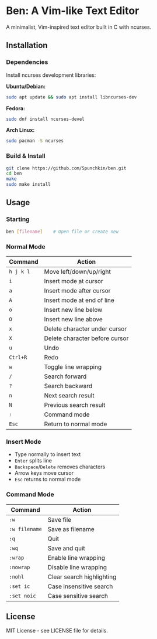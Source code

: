 # Ben: A Vim-like Text Editor

A minimalist, Vim-inspired text editor built in C with ncurses.

## Installation

### Dependencies
Install ncurses development libraries:

**Ubuntu/Debian:**
```bash
sudo apt update && sudo apt install libncurses-dev
```

**Fedora:**
```bash
sudo dnf install ncurses-devel
```

**Arch Linux:**
```bash
sudo pacman -S ncurses
```

### Build & Install
```bash
git clone https://github.com/Spunchkin/ben.git
cd ben
make
sudo make install
```

## Usage

### Starting
```bash
ben [filename]    # Open file or create new
```

### Normal Mode
| Command | Action |
|---------|--------|
| `h j k l` | Move left/down/up/right |
| `i` | Insert mode at cursor |
| `a` | Insert mode after cursor |
| `A` | Insert mode at end of line |
| `o` | Insert new line below |
| `O` | Insert new line above |
| `x` | Delete character under cursor |
| `X` | Delete character before cursor |
| `u` | Undo |
| `Ctrl+R` | Redo |
| `w` | Toggle line wrapping |
| `/` | Search forward |
| `?` | Search backward |
| `n` | Next search result |
| `N` | Previous search result |
| `:` | Command mode |
| `Esc` | Return to normal mode |

### Insert Mode
- Type normally to insert text
- `Enter` splits line
- `Backspace`/`Delete` removes characters
- Arrow keys move cursor
- `Esc` returns to normal mode

### Command Mode
| Command | Action |
|---------|--------|
| `:w` | Save file |
| `:w filename` | Save as filename |
| `:q` | Quit |
| `:wq` | Save and quit |
| `:wrap` | Enable line wrapping |
| `:nowrap` | Disable line wrapping |
| `:nohl` | Clear search highlighting |
| `:set ic` | Case insensitive search |
| `:set noic` | Case sensitive search |

## License

MIT License - see LICENSE file for details.
